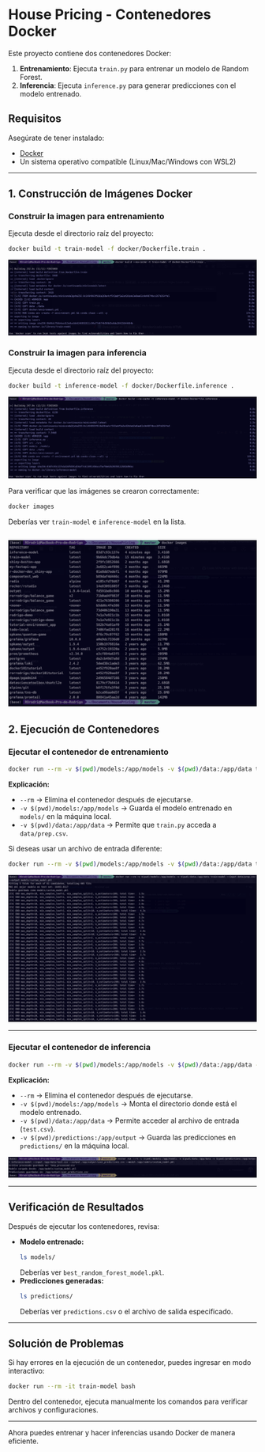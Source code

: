 # House Pricing - Contenedores Docker

Este proyecto contiene dos contenedores Docker:
1. **Entrenamiento**: Ejecuta `train.py` para entrenar un modelo de Random Forest.
2. **Inferencia**: Ejecuta `inference.py` para generar predicciones con el modelo entrenado.

## Requisitos
Asegúrate de tener instalado:
- [Docker](https://docs.docker.com/get-docker/)
- Un sistema operativo compatible (Linux/Mac/Windows con WSL2)

---

## 1. Construcción de Imágenes Docker

### Construir la imagen para entrenamiento
Ejecuta desde el directorio raíz del proyecto:
```sh
docker build -t train-model -f docker/Dockerfile.train .
```

![Docker train build](../docs/imgs/dockerbuildtrain.png)

### Construir la imagen para inferencia
Ejecuta desde el directorio raíz del proyecto:
```sh
docker build -t inference-model -f docker/Dockerfile.inference .
```

![Docker inference build](../docs/imgs/dockerbuildinference.png)


Para verificar que las imágenes se crearon correctamente:
```sh
docker images
```
Deberías ver `train-model` e `inference-model` en la lista.

![Docker images](../docs/imgs/dockerimages.png)
---

## 2. Ejecución de Contenedores

### Ejecutar el contenedor de entrenamiento
```sh
docker run --rm -v $(pwd)/models:/app/models -v $(pwd)/data:/app/data train-model
```

**Explicación:**
- `--rm` → Elimina el contenedor después de ejecutarse.
- `-v $(pwd)/models:/app/models` → Guarda el modelo entrenado en `models/` en la máquina local.
- `-v $(pwd)/data:/app/data` → Permite que `train.py` acceda a `data/prep.csv`.

Si deseas usar un archivo de entrada diferente:
```sh
docker run --rm -v $(pwd)/models:/app/models -v $(pwd)/data:/app/data train-model --input data/prep.csv --output models/custom_model.pkl
```

![Docker train run](../docs/imgs/traindockerrun.png)


---

### Ejecutar el contenedor de inferencia
```sh
docker run --rm -v $(pwd)/models:/app/models -v $(pwd)/data:/app/data -v $(pwd)/predictions:/app/output inference-model --input /app/data/test.csv --output /app/output/user_predictions.csv --model /app/models/custom_model.pkl
```

**Explicación:**
- `--rm` → Elimina el contenedor después de ejecutarse.
- `-v $(pwd)/models:/app/models` → Monta el directorio donde está el modelo entrenado.
- `-v $(pwd)/data:/app/data` → Permite acceder al archivo de entrada (`test.csv`).
- `-v $(pwd)/predictions:/app/output` → Guarda las predicciones en `predictions/` en la máquina local.

![Docker inf run](../docs/imgs/infdockerrun.png)

---

## Verificación de Resultados
Después de ejecutar los contenedores, revisa:
- **Modelo entrenado:**
  ```sh
  ls models/
  ```
  Deberías ver `best_random_forest_model.pkl`.
- **Predicciones generadas:**
  ```sh
  ls predictions/
  ```
  Deberías ver `predictions.csv` o el archivo de salida especificado.

---

## Solución de Problemas
Si hay errores en la ejecución de un contenedor, puedes ingresar en modo interactivo:
```sh
docker run --rm -it train-model bash
```
Dentro del contenedor, ejecuta manualmente los comandos para verificar archivos y configuraciones.

---

Ahora puedes entrenar y hacer inferencias usando Docker de manera eficiente.

